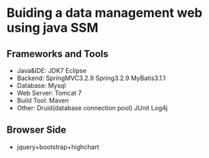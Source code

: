 Buiding a data management web using java SSM 
========================

Frameworks and Tools
-----------------------------------
* Java&IDE: JDK7 Eclipse
* Backend:  SpringMVC3.2.9 Spring3.2.9 MyBatis3.1.1 
* Database: Mysql
* Web Server: Tomcat 7
* Build Tool: Maven
* Other: Druid(database connection pool) JUnit Log4j 

Browser Side
-----------------------------------
* jquery+bootstrap+highchart



